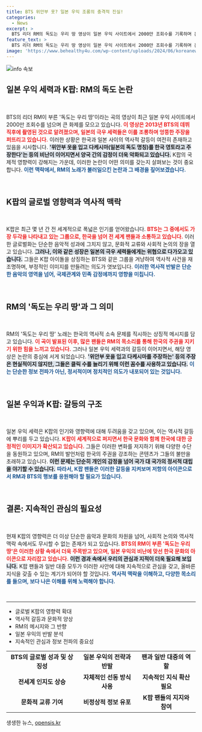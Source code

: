 ```yaml
---
title: BTS 위안부 옷? 일본 우익 조롱의 충격적 진실!
categories:
  - News
excerpt: >
  BTS 리더 RM의 독도는 우리 땅 영상이 일본 우익 사이트에서 2000만 조회수를 기록하며 논란의 중심에! 과거의 사건이 현재를 뒤흔드는 K팝의 위력, 자세한 내용 확인해보세요!
feature_text: >
  BTS 리더 RM의 독도는 우리 땅 영상이 일본 우익 사이트에서 2000만 조회수를 기록하며 논란의 중심에! 과거의 사건이 현재를 뒤흔드는 K팝의 위력, 자세한 내용 확인해보세요!
image: 'https://www.behealthy4u.com/wp-content/uploads/2024/06/koreanews.jpg'
---
```


<p><img src="https://www.behealthy4u.com/wp-content/uploads/2024/06/koreanews.jpg" alt="info 속보" /></p>

<h2 data-ke-size="size26">일본 우익 세력과 K팝: RM의 독도 논란</h2>

<p data-ke-size="size16">&nbsp;</p>

<p data-ke-size="size16">BTS의 리더 RM이 부른 '독도는 우리 땅'이라는 곡의 영상이 최근 일본 우익 사이트에서 2000만 조회수를 넘으며 큰 화제를 모으고 있습니다. <b><span style="color: #ee2323;">이 영상은 2013년 BTS의 데뷔 직후에 촬영된 것으로 알려졌으며, 일본의 극우 세력들은 이를 조롱하며 엉뚱한 주장을 퍼뜨리고 있습니다.</span></b> 이러한 상황은 한국과 일본 사이의 역사적 갈등이 여전히 존재하고 있음을 시사합니다. <b><span style="background-color: #21538527;">'위안부 옷을 입고 다케시마(일본의 독도 명칭)를 한국 영토라고 주장한다'는 등의 비난이 이어지면서 양국 간의 감정이 더욱 악화되고 있습니다.</span></b> K팝의 국제적 영향력이 강해지는 가운데, 이러한 논란이 어떤 의미를 갖는지 살펴보는 것이 중요합니다. <b><span style="color: #1a5490;">이런 맥락에서, RM의 노래가 불러일으킨 논란과 그 배경을 짚어보겠습니다.</span></b></p>

<p data-ke-size="size16">&nbsp;</p>

<h2 data-ke-size="size26">K팝의 글로벌 영향력과 역사적 맥락</h2>

<p data-ke-size="size16">&nbsp;</p>

<p data-ke-size="size16">K팝은 최근 몇 년 간 전 세계적으로 폭넓은 인기를 얻어왔습니다. <b><span style="color: #ee2323;">BTS는 그 중에서도 가장 두각을 나타내고 있는 그룹으로, 한국을 넘어 전 세계 팬들과 소통하고 있습니다.</span></b> 이러한 글로벌화는 단순한 음악적 성과에 그치지 않고, 문화적 교류와 사회적 논의의 장을 열고 있습니다. <b><span style="background-color: #21538527;">그러나, 이와 같은 성장은 일본의 극우 세력들에게는 위협으로 다가오고 있습니다.</span></b> 그들은 K팝 아이돌을 상징하는 BTS와 같은 그룹을 겨냥하여 역사적 사건을 재조명하며, 부정적인 이미지를 만들려는 의도가 엿보입니다. <b><span style="color: #1a5490;">이러한 역사적 반발은 단순한 음악의 영역을 넘어, 국제관계와 민족 감정에까지 영향을 미칩니다.</span></b></p>

<p data-ke-size="size16">&nbsp;</p>

<h2 data-ke-size="size26">RM의 '독도는 우리 땅'과 그 의미</h2>

<p data-ke-size="size16">&nbsp;</p>

<p data-ke-size="size16">RM의 '독도는 우리 땅' 노래는 한국의 역사적 소속 문제를 직시하는 상징적 메시지를 담고 있습니다. <b><span style="color: #ee2323;">이 곡이 발표된 이후, 많은 팬들은 RM의 목소리를 통해 한국의 주권을 지키기 위한 힘을 느끼고 있습니다.</span></b> 그러나 일본 우익 세력과의 갈등이 이어지면서, 해당 영상은 논란의 중심에 서게 되었습니다. <b><span style="background-color: #21538527;">'위안부 옷을 입고 다케시마를 주장하는' 등의 주장은 현실적이지 않지만, 그들은 클릭 수를 늘리기 위해 이런 꼼수를 사용하고 있습니다.</span></b> <b><span style="color: #1a5490;">이는 단순한 정보 전파가 아닌, 정서적이며 정치적인 의도가 내포되어 있는 것입니다.</span></b></p>

<p data-ke-size="size16">&nbsp;</p>

<h2 data-ke-size="size26">일본 우익과 K팝: 갈등의 구조</h2>

<p data-ke-size="size16">&nbsp;</p>

<p data-ke-size="size16">일본 우익 세력은 K팝의 인기와 영향력에 대해 두려움을 갖고 있으며, 이는 역사적 갈등에 뿌리를 두고 있습니다. <b><span style="color: #ee2323;">K팝이 세계적으로 퍼지면서 한국 문화와 함께 한국에 대한 긍정적인 이미지가 확산되고 있습니다.</span></b> 그들은 이러한 변화를 저지하기 위해 다양한 수단을 동원하고 있으며, RM의 발언처럼 한국의 주권을 강조하는 콘텐츠가 그들의 불만을 초래하고 있습니다. <b><span style="background-color: #21538527;">이런 문제는 단순히 개인의 감정을 넘어 국가 대 국가의 정서적 대립을 야기할 수 있습니다.</span></b> <b><span style="color: #1a5490;">따라서, K팝 팬들은 이러한 갈등을 지켜보며 저항의 아이콘으로서 RM과 BTS의 행보를 응원해야 할 필요가 있습니다.</span></b></p>

<p data-ke-size="size16">&nbsp;</p>

<h2 data-ke-size="size26">결론: 지속적인 관심의 필요성</h2>

<p data-ke-size="size16">&nbsp;</p>

<p data-ke-size="size16">현재 K팝의 영향력은 더 이상 단순한 음악과 문화의 차원을 넘어, 사회적 논의와 역사적 맥락 속에서도 무시할 수 없는 존재가 되고 있습니다. <b><span style="color: #ee2323;">BTS의 RM이 부른 '독도는 우리 땅'은 이러한 상황 속에서 더욱 주목받고 있으며, 일본 우익의 비난에 맞선 한국 문화의 아이콘으로 자리잡고 있습니다.</span></b> <b><span style="background-color: #21538527;">이런 경과 속에서 우리의 관심과 지적이 더욱 필요해 보입니다.</span></b> K팝 팬들과 일반 대중 모두가 이러한 사안에 대해 지속적으로 관심을 갖고, 올바른 지식을 갖출 수 있는 계기가 되어야 할 것입니다. <b><span style="color: #1a5490;">역사적 맥락을 이해하고, 다양한 목소리를 들으며, 보다 나은 이해를 위해 노력해야 합니다.</span></b></p>

<p data-ke-size="size16">&nbsp;</p>

<hr />

<ul>
<li>글로벌 K팝의 영향력 확대</li>
<li>역사적 갈등과 문화적 양상</li>
<li>RM의 메시지와 그 반향</li>
<li>일본 우익의 반발 분석</li>
<li>지속적인 관심과 정보 전파의 중요성</li>
</ul>

<table>
<tr>
<td style="text-align: center; height: 17px;"><b>BTS의 글로벌 성과 및 상징성</b></td>
<td style="text-align: center; height: 17px;"><b>일본 우익의 전략과 반발</b></td>
<td style="text-align: center; height: 17px;"><b>팬과 일반 대중의 역할</b></td>
</tr>
<tr>
<td style="text-align: center; height: 17px;"><b>전세계 인지도 상승</b></td>
<td style="text-align: center; height: 17px;"><b>자체적인 선동 방식 사용</b></td>
<td style="text-align: center; height: 17px;"><b>지속적인 지식 확산 필요</b></td>
</tr>
<tr>
<td style="text-align: center; height: 17px;"><b>문화적 교류 기여</b></td>
<td style="text-align: center; height: 17px;"><b>비정상적 정보 유포</b></td>
<td style="text-align: center; height: 17px;"><b>K팝 팬들의 지지와 참여</b></td>
</tr>
</table>
생생한 뉴스, <a href="https://opensis.kr" rel="dofollow">opensis.kr</a>



